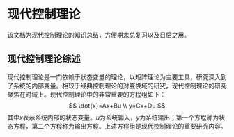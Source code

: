 

# 现代控制理论

该文档为现代控制理论的知识总结，方便期末总复习以及日后之用。

## 现代控制理论综述

现代控制理论是一门依赖于状态变量的理论，以矩阵理论为主要工具，研究深入到了系统的内部变量。相较于经典控制理论的对变换域的研究，现代控制理论的研究聚焦在时域上。现代控制理论中的非常重要的方程组如下：
$$
\dot{x}=Ax+Bu \\
y=Cx+Du
$$
其中$x$表示系统内部的状态变量。$u$为系统输入，$y$​为系统输出；第一个方程称为状态方程，第二个方程称为输出方程。上述方程组是现代控制理论的重要研究内容。